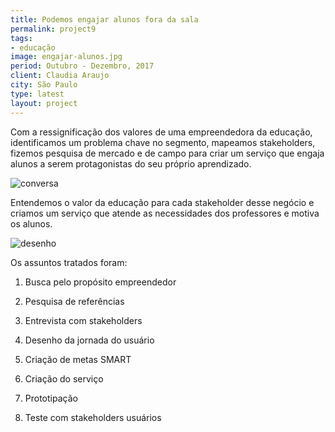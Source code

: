 ```yaml
---
title: Podemos engajar alunos fora da sala
permalink: project9
tags:
- educação
image: engajar-alunos.jpg
period: Outubro - Dezembro, 2017
client: Claudia Araujo
city: São Paulo
type: latest
layout: project
---
```


Com a ressignificação dos valores de uma empreendedora da educação, identificamos um problema chave no segmento, mapeamos stakeholders, fizemos pesquisa de mercado e de campo para criar um serviço que engaja alunos a serem protagonistas do seu próprio aprendizado.

![conversa](./upload/twist-conversa.jpg "Tela a")

Entendemos o valor da educação para cada stakeholder desse negócio e criamos um serviço que atende as necessidades dos professores e motiva os alunos.

![desenho](./upload/twist-desenho.jpg "Tela b")

Os assuntos tratados foram:

1. Busca pelo propósito empreendedor

2. Pesquisa de referências

3. Entrevista com stakeholders

4. Desenho da jornada do usuário

5. Criação de metas SMART

6. Criação do serviço

7. Prototipação

8. Teste com stakeholders usuários
